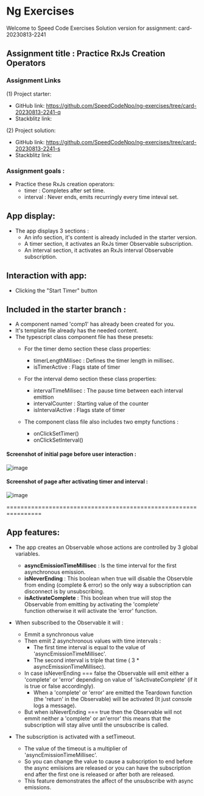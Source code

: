 # Ng Exercises

Welcome to Speed Code Exercises
Solution version for assignment: card-20230813-2241

## Assignment title : Practice RxJs Creation Operators

### Assignment Links
(1) Project starter:
  - GitHub link: https://github.com/SpeedCodeNpo/ng-exercises/tree/card-20230813-2241-q
  - Stackblitz link: 

(2) Project solution:
  - GitHub link: https://github.com/SpeedCodeNpo/ng-exercises/tree/card-20230813-2241-s
  - Stackblitz link: 

### Assignment goals :
- Practice these RxJs creation operators:
    - timer : Completes after set time.
    - interval : Never ends, emits recurringly every time inteval set.

## App display:
- The app displays 3 sections :
  - An info section, it's content is already included in the starter version.
  - A timer section, it activates an RxJs timer Observable subscription.
  - An interval section, it activates an RxJs interval Observable subscription.

## Interaction with app:
  - Clicking the "Start Timer" button 

## Included in the starter branch :
- A component named 'comp1' has already been created for you.
- It's template file already has the needed content.
- The typescript class component file has these presets: 
  - For the timer demo section these class properties: 
    - timerLengthMilisec : Defines the timer length in millisec.
    - isTimerActive : Flags state of timer

  - For the interval demo section these class properties: 
    - intervalTimeMilisec : The pause time between each interval emittion
    - intervalCounter : Starting value of the counter
    - isIntervalActive : Flags state of timer

  - The component class file also includes two empty functions :
    - onClickSetTimer()
    - onClickSetInterval()


#### Screenshot of initial page before user interaction :
![image](https://github.com/SpeedCodeNpo/ng-exercises/assets/132397719/8ced1406-3ede-4ab2-9c89-e845c6e22d37)


#### Screenshot of page after activating timer and interval :
![image](https://github.com/SpeedCodeNpo/ng-exercises/assets/132397719/32e9a037-4fcd-4e88-b34a-13cb42673819)


================================================================



## App features:
- The app creates an Observable whose actions are controlled by 3 global variables.
    - **asyncEmissionTimeMillisec** : Is the time interval for the first asynchronous emission.
    - **isNeverEnding**             : This boolean when true will disable the Observble from ending (complete & error)
                                       so the only way a subscription can disconnect is by unsubscribing.
    - **isActivateComplete**        : This boolean when true will stop the Observable from emitting by activating the 'complete'                          
                                      function otherwise it will activate the 'error' function.

- When subscribed to the Observable it will :
    - Emmit a synchronous value 
    - Then emiit 2 asynchronous values with time intervals :
        - The first time interval is equal to the value of 'asyncEmissionTimeMillisec'.
        - The second interval is triple that time ( 3 * asyncEmissionTimeMillisec).
    - In case isNeverEnding === false the Observable will emit either a 'complete' or 'error' depending 
         on value of 'isActivateComplete' (if it is true or false accordingly).
       - When a 'complete' or 'error' are emitted the Teardown function (the 'return' in the Observable) 
         will be activated (It just console logs a message).
    - But when isNeverEnding === true then the Observable will not emmit neither a 'complete' or an'error'
      this means that the subscription will stay alive until the unsubscribe is called.

- The subscription is activated with a setTimeout.
    - The value of the timeout is a multiplier of 'asyncEmissionTimeMillisec'.
    - So you can change the value to cause a subscription to end before the async emiisions are released
      or you can have the subscription end after the first one is released or after both are released.
    - This feature demonstrates the affect of the unsubscribe with async emissions.


